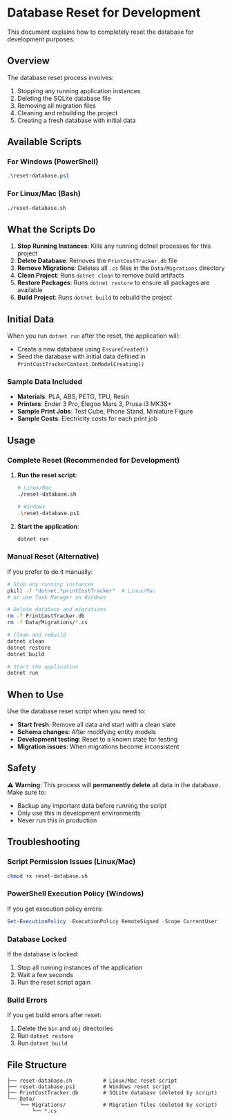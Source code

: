 # Database Reset for Development

This document explains how to completely reset the database for development purposes.

## Overview

The database reset process involves:
1. Stopping any running application instances
2. Deleting the SQLite database file
3. Removing all migration files
4. Cleaning and rebuilding the project
5. Creating a fresh database with initial data

## Available Scripts

### For Windows (PowerShell)
```powershell
.\reset-database.ps1
```

### For Linux/Mac (Bash)
```bash
./reset-database.sh
```

## What the Scripts Do

1. **Stop Running Instances**: Kills any running dotnet processes for this project
2. **Delete Database**: Removes the `PrintCostTracker.db` file
3. **Remove Migrations**: Deletes all `.cs` files in the `Data/Migrations` directory
4. **Clean Project**: Runs `dotnet clean` to remove build artifacts
5. **Restore Packages**: Runs `dotnet restore` to ensure all packages are available
6. **Build Project**: Runs `dotnet build` to rebuild the project

## Initial Data

When you run `dotnet run` after the reset, the application will:
- Create a new database using `EnsureCreated()`
- Seed the database with initial data defined in `PrintCostTrackerContext.OnModelCreating()`

### Sample Data Included

- **Materials**: PLA, ABS, PETG, TPU, Resin
- **Printers**: Ender 3 Pro, Elegoo Mars 3, Prusa i3 MK3S+
- **Sample Print Jobs**: Test Cube, Phone Stand, Miniature Figure
- **Sample Costs**: Electricity costs for each print job

## Usage

### Complete Reset (Recommended for Development)

1. **Run the reset script**:
   ```bash
   # Linux/Mac
   ./reset-database.sh
   
   # Windows
   .\reset-database.ps1
   ```

2. **Start the application**:
   ```bash
   dotnet run
   ```

### Manual Reset (Alternative)

If you prefer to do it manually:

```bash
# Stop any running instances
pkill -f "dotnet.*printCostTracker"  # Linux/Mac
# or use Task Manager on Windows

# Delete database and migrations
rm -f PrintCostTracker.db
rm -f Data/Migrations/*.cs

# Clean and rebuild
dotnet clean
dotnet restore
dotnet build

# Start the application
dotnet run
```

## When to Use

Use the database reset script when you need to:

- **Start fresh**: Remove all data and start with a clean slate
- **Schema changes**: After modifying entity models
- **Development testing**: Reset to a known state for testing
- **Migration issues**: When migrations become inconsistent

## Safety

⚠️ **Warning**: This process will **permanently delete** all data in the database. Make sure to:

- Backup any important data before running the script
- Only use this in development environments
- Never run this in production

## Troubleshooting

### Script Permission Issues (Linux/Mac)
```bash
chmod +x reset-database.sh
```

### PowerShell Execution Policy (Windows)
If you get execution policy errors:
```powershell
Set-ExecutionPolicy -ExecutionPolicy RemoteSigned -Scope CurrentUser
```

### Database Locked
If the database is locked:
1. Stop all running instances of the application
2. Wait a few seconds
3. Run the reset script again

### Build Errors
If you get build errors after reset:
1. Delete the `bin` and `obj` directories
2. Run `dotnet restore`
3. Run `dotnet build`

## File Structure

```
├── reset-database.sh          # Linux/Mac reset script
├── reset-database.ps1         # Windows reset script
├── PrintCostTracker.db        # SQLite database (deleted by script)
└── Data/
    └── Migrations/            # Migration files (deleted by script)
        └── *.cs
``` 